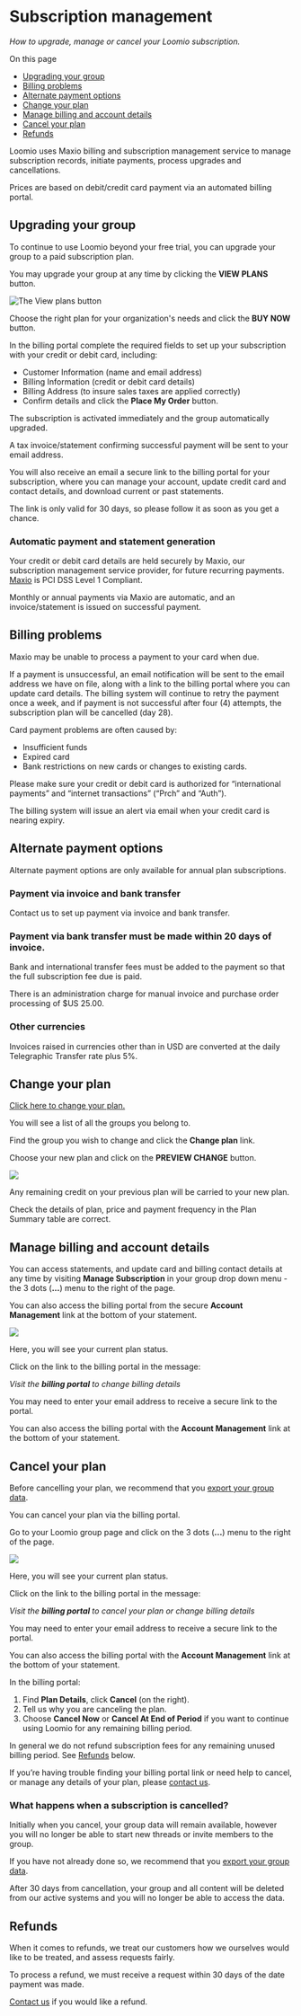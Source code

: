 # Subscription management
_How to upgrade, manage or cancel your Loomio subscription._

On this page
- [Upgrading your group](#upgrading-your-group)
- [Billing problems](#billing-problems)
- [Alternate payment options](#alternate-payment-options)
- [Change your plan](#change-your-plan)
- [Manage billing and account details](#manage-billing-and-account-details)
- [Cancel your plan](#cancel-your-plan)
- [Refunds](#refunds)

Loomio uses Maxio billing and subscription management service to manage subscription records, initiate payments, process upgrades and cancellations.

Prices are based on debit/credit card payment via an automated billing portal.

## Upgrading your group
To continue to use Loomio beyond your free trial, you can upgrade your group to a paid subscription plan.

You may upgrade your group at any time by clicking the __VIEW PLANS__ button.

![The View plans button](view-plans.png)

Choose the right plan for your organization's needs and click the __BUY NOW__ button.

In the billing portal complete the required fields to set up your subscription with your credit or debit card, including:
- Customer Information (name and email address)
- Billing Information (credit or debit card details)
- Billing Address (to insure sales taxes are applied correctly)
- Confirm details and click the __Place My Order__ button.

The subscription is activated immediately and the group automatically upgraded. 

A tax invoice/statement confirming successful payment will be sent to your email address.

You will also receive an email a secure link to the billing portal for your subscription, where you can manage your account, update credit card and contact details, and download current or past statements.

The link is only valid for 30 days, so please follow it as soon as you get a chance.

### Automatic payment and statement generation
Your credit or debit card details are held securely by Maxio, our subscription management service provider, for future recurring payments.  [Maxio](https://www.chargify.com/security/) is PCI DSS Level 1 Compliant.

Monthly or annual payments via Maxio are automatic, and an invoice/statement is issued on successful payment.

## Billing problems
Maxio may be unable to process a payment to your card when due.

If a payment is unsuccessful, an email notification will be sent to the email address we have on file, along with a link to the billing portal where you can update card details. The billing system will continue to retry the payment once a week, and if payment is not successful after four (4) attempts, the subscription plan will be cancelled (day 28).

Card payment problems are often caused by:
- Insufficient funds
- Expired card
- Bank restrictions on new cards or changes to existing cards. 
 
Please make sure your credit or debit card is authorized for “international payments” and “internet transactions” (“Prch” and “Auth”).

The billing system will issue an alert via email when your credit card is nearing expiry.

## Alternate payment options
Alternate payment options are only available for annual plan subscriptions.

### Payment via invoice and bank transfer
Contact us to set up payment via invoice and bank transfer.

### Payment via bank transfer must be made within 20 days of invoice.
Bank and international transfer fees must be added to the payment so that the full subscription fee due is paid.

There is an administration charge for manual invoice and purchase order processing of $US 25.00.

### Other currencies
Invoices raised in currencies other than in USD are converted at the daily Telegraphic Transfer rate plus 5%.

## Change your plan

[Click here to change your plan.](https://www.loomio.com/upgrade/)

You will see a list of all the groups you belong to.

Find the group you wish to change and click the **Change plan** link.

Choose your new plan and click on the **PREVIEW CHANGE** button.

![](subscription_change.png)

Any remaining credit on your previous plan will be carried to your new plan.

Check the details of plan, price and payment frequency in the Plan Summary table are correct. 

## Manage billing and account details
You can access statements, and update card and billing contact details at any time by visiting **Manage Subscription** in your group drop down menu - the 3 dots (**...**) menu to the right of the page.

You can also access the billing portal from the secure **Account Management** link at the bottom of your statement.

![](subscription_manage.png)

Here, you will see your current plan status.

Click on the link to the billing portal in the message:

*Visit the **billing portal** to change billing details*

You may need to enter your email address to receive a secure link to the portal. 

You can also access the billing portal with the **Account Management** link at the bottom of your statement.

## Cancel your plan
Before cancelling your plan, we recommend that you [export your group data](https://help.loomio.com/en/user_manual/groups/data_export/index.html). 

You can cancel your plan via the billing portal.

Go to your Loomio group page and click on the 3 dots (**...**) menu to the right of the page. 

![](subscription_manage.png)

Here, you will see your current plan status.

Click on the link to the billing portal in the message:

*Visit the **billing portal** to cancel your plan or change billing details*

You may need to enter your email address to receive a secure link to the portal. 

You can also access the billing portal with the **Account Management** link at the bottom of your statement.

In the billing portal:

1. Find **Plan Details**, click **Cancel** (on the right).
2. Tell us why you are canceling the plan.
3. Choose **Cancel Now** or **Cancel At End of Period** if you want to continue using Loomio for any remaining billing period.

In general we do not refund subscription fees for any remaining unused billing period.  See [Refunds](#refunds) below.

If you’re having trouble finding your billing portal link or need help to cancel, or manage any details of your plan, please [contact us](https://www.loomio.com/contact).

### What happens when a subscription is cancelled?
Initially when you cancel, your group data will remain available, however you will no longer be able to start new threads or invite members to the group. 

If you have not already done so, we recommend that you [export your group data](https://help.loomio.com/en/user_manual/groups/data_export/index.html). 

After 30 days from cancellation, your group and all content will be deleted from our active systems and you will no longer be able to access the data. 

## Refunds
When it comes to refunds, we treat our customers how we ourselves would like to be treated, and assess requests fairly.

To process a refund, we must receive a request within 30 days of the date payment was made.

[Contact us](https://www.loomio.com/contact) if you would like a refund. 
